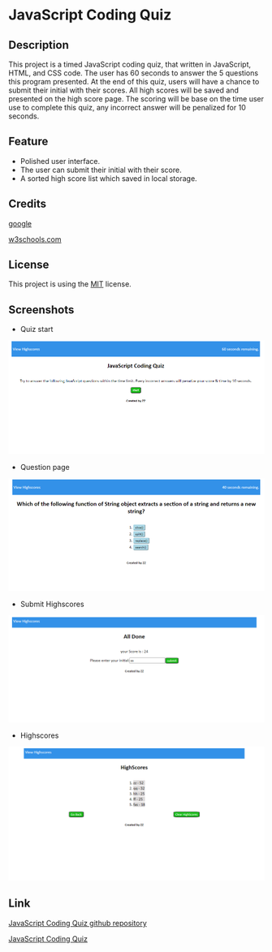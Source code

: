 # JavaScript Coding Quiz

## Description

This project is a timed JavaScript coding quiz, that written in JavaScript, HTML, and CSS  code. The user has 60 seconds to answer the 5 questions this program presented. At the end of this quiz, users will have a chance to submit their initial with their scores. All high scores will be saved and presented on the high score page. The scoring will be base on the time user use to complete this quiz, any incorrect answer will be penalized for 10 seconds.


## Feature

* Polished user interface.
* The user can submit their initial with their score.
* A sorted high score list which saved in local storage.


## Credits
[google](https://www.google.com)

[w3schools.com](https://www.w3schools.com)

## License
This project is using the [MIT](./LICENSE) license.

## Screenshots

* Quiz start
  
![Quiz start](assets/screenshots/startpage.png)

* Question page

![Question page](assets/screenshots/questionpage.png)

* Submit Highscores

![Submit Highscores](assets/screenshots/endquizpage.png)

* Highscores

![Highscores](assets/screenshots/highscores.png)

## Link
[JavaScript Coding Quiz github repository](https://github.com/realzzkevin/javascript-Code-Quiz-ZZ)

[JavaScript Coding Quiz](https://realzzkevin.github.io/javascript-Code-Quiz-ZZ/)
